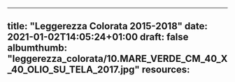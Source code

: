 
---
title: "Leggerezza Colorata 2015-2018"
date: 2021-01-02T14:05:24+01:00
draft: false
albumthumb: "leggerezza_colorata/10.MARE_VERDE_CM_40_X_40_OLIO_SU_TELA_2017.jpg"
resources:
---
